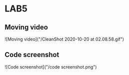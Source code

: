 # LAB5
## Moving video
![Moving video]("/CleanShot 2020-10-20 at 02.08.58.gif")

## Code screenshot
![Code screenshot]("/code screenshot.png")